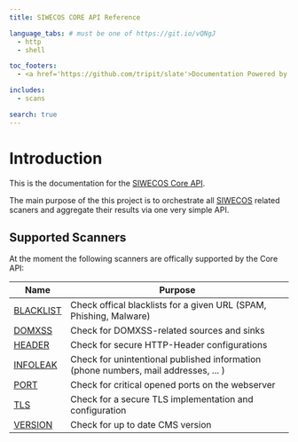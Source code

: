 ```yaml
---
title: SIWECOS CORE API Reference

language_tabs: # must be one of https://git.io/vQNgJ
  - http
  - shell

toc_footers:
  - <a href='https://github.com/tripit/slate'>Documentation Powered by Slate</a>

includes:
  - scans

search: true
---
```


# Introduction

This is the documentation for the [SIWECOS Core API](https://github.com/SIWECOS/siwecos-core-api).

The main purpose of the this project is to orchestrate all [SIWECOS](https://siwecos.de) related scaners and aggregate their results via one very simple API.


## Supported Scanners

At the moment the following scanners are offically supported by the Core API:

| Name                                                     | Purpose                                                                             |
| -------------------------------------------------------- | ----------------------------------------------------------------------------------- |
| [BLACKLIST](https://github.com/SIWECOS/Ini-S-Scanner)    | Check offical blacklists for a given URL (SPAM, Phishing, Malware)                  |
| [DOMXSS](https://github.com/SIWECOS/HSHS-DOMXSS-Scanner) | Check for DOMXSS-related sources and sinks                                          |
| [HEADER](https://github.com/SIWECOS/HSHS-DOMXSS-Scanner) | Check for secure HTTP-Header configurations                                         |
| [INFOLEAK](https://github.com/SIWECOS/InfoLeak-Scanner)  | Check for unintentional published information (phone numbers, mail addresses, ... ) |
| [PORT](https://github.com/SIWECOS/WS-Port-Scanner)       | Check for critical opened ports on the webserver                                    |
| [TLS](https://github.com/SIWECOS/WS-TLS-Scanner)         | Check for a secure TLS implementation and configuration                             |
| [VERSION](https://github.com/SIWECOS/Version-Scanner)    | Check for up to date CMS version                                                    |
